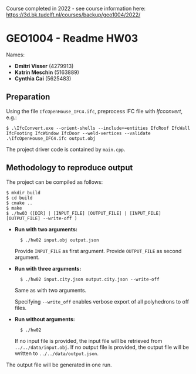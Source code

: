Course completed in 2022 - see course information here: https://3d.bk.tudelft.nl/courses/backup/geo1004/2022/
# GEO1004 - Readme HW03

Names:

* **Dmitri Visser** (4279913)
* **Katrin Meschin** (5163889)
* **Cynthia Cai** (5625483)

## Preparation

Using the file ``IfcOpenHouse_IFC4.ifc``, preprocess IFC file with *Ifcconvert*, e.g.:

    $ .\IfcConvert.exe --orient-shells --include+=entities IfcRoof IfcWall IfcFooting IfcWindow IfcDoor --weld-vertices --validate .\IfcOpenHouse_IFC4.ifc output.obj


The project driver code is contained by ``main.cpp``.

## Methodology to reproduce output

The project can be compiled as follows:

    $ mkdir build
    $ cd build
    $ cmake ..
    $ make
    $ ./hw03 ([DIR] | [INPUT_FILE] [OUTPUT_FILE] | [INPUT_FILE] [OUTPUT_FILE] --write-off )


* **Run with two arguments:**

        $ ./hw02 input.obj output.json

  Provide ``INPUT_FILE`` as first argument. Provide ``OUTPUT_FILE`` as second argument.

* **Run with three arguments:**

        $ ./hw02 input.city.json output.city.json --write-off

  Same as with two arguments.
  
  Specifying `--write_off` enables verbose export of all polyhedrons to off files.


* **Run without arguments:**

        $ ./hw02

  If no input file is provided, the input file will be retrieved from ``../../data/input.obj``. If no output file is provided, the output file will be written to ``../../data/output.json``.


The output file will be generated in one run.
